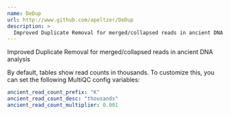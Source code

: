 ```yaml
---
name: DeDup
url: http://www.github.com/apeltzer/DeDup
description: >
  Improved Duplicate Removal for merged/collapsed reads in ancient DNA analysis
---
```


Improved Duplicate Removal for merged/collapsed reads in ancient DNA analysis

By default, tables show read counts in thousands.
To customize this, you can set the following MultiQC config variables:

```yaml
ancient_read_count_prefix: "K"
ancient_read_count_desc: "thousands"
ancient_read_count_multiplier: 0.001
```
